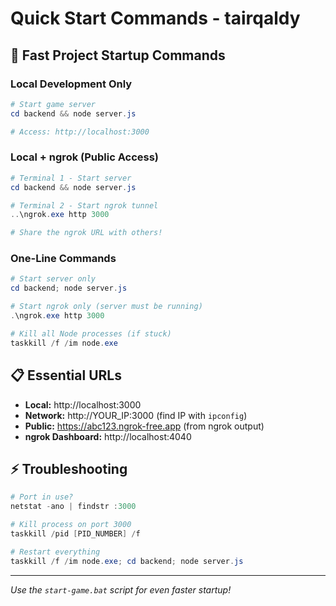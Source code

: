 # Quick Start Commands - tairqaldy

## 🚀 Fast Project Startup Commands

### Local Development Only
```powershell
# Start game server
cd backend && node server.js

# Access: http://localhost:3000
```

### Local + ngrok (Public Access)
```powershell
# Terminal 1 - Start server
cd backend && node server.js

# Terminal 2 - Start ngrok tunnel
..\ngrok.exe http 3000

# Share the ngrok URL with others!
```

### One-Line Commands
```powershell
# Start server only
cd backend; node server.js

# Start ngrok only (server must be running)
.\ngrok.exe http 3000

# Kill all Node processes (if stuck)
taskkill /f /im node.exe
```

## 📋 Essential URLs
- **Local:** http://localhost:3000
- **Network:** http://YOUR_IP:3000 (find IP with `ipconfig`)
- **Public:** https://abc123.ngrok-free.app (from ngrok output)
- **ngrok Dashboard:** http://localhost:4040

## ⚡ Troubleshooting
```powershell
# Port in use?
netstat -ano | findstr :3000

# Kill process on port 3000
taskkill /pid [PID_NUMBER] /f

# Restart everything
taskkill /f /im node.exe; cd backend; node server.js
```

---
*Use the `start-game.bat` script for even faster startup!*
